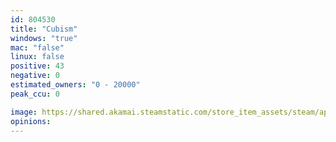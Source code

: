 ```yaml
---
id: 804530
title: "Cubism"
windows: "true"
mac: "false"
linux: false
positive: 43
negative: 0
estimated_owners: "0 - 20000"
peak_ccu: 0

image: https://shared.akamai.steamstatic.com/store_item_assets/steam/apps/804530/header.jpg?t=1636713090
opinions:
---
```

